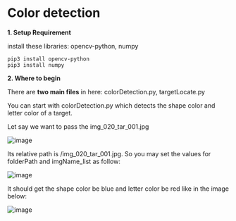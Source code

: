# Color detection

**1. Setup Requirement**

install these libraries: opencv-python, numpy

    pip3 install opencv-python
    pip3 install numpy   

**2. Where to begin**

  There are **two main files** in here: colorDetection.py, targetLocate.py

  You can start with colorDetection.py which detects the shape color and letter color of a target.

  Let say we want to pass the img_020_tar_001.jpg

![image](https://github.com/chicagoedt/team-air-suas-2024/assets/92337557/0f7dae13-df01-4aae-a98a-e9d655689999)

Its relative path is /img_020_tar_001.jpg. So you may set the values for folderPath and imgName_list as follow:

![image](https://github.com/chicagoedt/team-air-suas-2024/assets/92337557/5feb16c0-0dc0-43ec-8a37-d57d5627bb2e)

It should get the shape color be blue and letter color be red like in the image below:

![image](https://github.com/chicagoedt/team-air-suas-2024/assets/92337557/aa286d51-8f03-48e5-a17e-1fb18f61dfb6)

